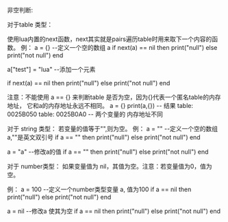非空判断:


对于table 类型：

使用lua内置的next函数，next其实就是pairs遍历table时用来取下一个内容的函数。
例：
a = {}      --定义一个空的数组 a
if next(a) == nil then
	print("null")
else
	print("not null")
end

a["test"] = "lua"     --添加一个元素

if next(a) == nil then
	print("null")
else
	print("not null")
end

注意：不能使用 a == {} 来判断table 是否为空，因为{}代表一个匿名table的内存地址，
      它和a的内存地址永远不相同。
a = {}
print(a,{})  --  结果 table: 0025B050	table: 0025B0A0
             -- 两个变量的 内存地址不同



对于 string 类型：
若变量的值等于"",则为空。
例： 
a = ""      --定义一个空的数组 a,""是英文双引号
if a == "" then
	print("null")
else
	print("not null")
end


a = "a"      --修改a的值
if a == "" then
	print("null")
else
	print("not null")
end



对于 number类型：
如果变量值为 nil，其值为空。注意：若变量值为0，值为空。

例：
a = 100     --定义一个number类型变量 a, 值为100
if a == nil then
	print("null")
else
	print("not null")
end


a = nil     --修改a 使其为空
if a == nil then
	print("null")
else
	print("not null")
end


